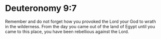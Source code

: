 # Deuteronomy 9:7

Remember and do not forget how you provoked the Lord your God to wrath in the wilderness. From the day you came out of the land of Egypt until you came to this place, you have been rebellious against the Lord.
